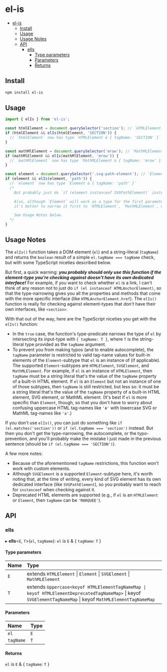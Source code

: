 # el-is

- [el-is](#el-is)
  - [Install](#install)
  - [Usage](#usage)
  - [Usage Notes](#usage-notes)
  - [API](#api)
    - [elIs](#elis)
      - [Type parameters](#type-parameters)
      - [Parameters](#parameters)
      - [Returns](#returns)

## Install

```bash
npm install el-is
```

## Usage

```ts
import { elIs } from 'el-is';

const htmlElement = document.querySelector('section'); // `HTMLElement | null`
if (htmlElement && elIs(htmlElement, 'SECTION')) {
  // `htmlElement` now has type `HTMLElement & { tagName: 'SECTION' }`
}

const mathMlElement = document.querySelector('mrow'); // `MathMLElement | null`
if (mathMlElement && elIs(mathMlElement, 'mrow')) {
  // `mathMlElement` now has type `MathMLElement & { tagName: 'mrow' }`
}

const element = document.querySelector('.svg-path-element'); // `Element | null`
if (element && elIs(element, 'path')) {
  // `element` now has type `Element & { tagName: 'path' }`
  /*
    But probably just do `if (element instanceof SVGPathElement)` instead!

    Also, although `Element` will work as a type for the first parameter,
    it's better to narrow it first to `HTMLElement`, `MathMLElement`, or `SVGElement`.

    See Usage Notes below.
  */
}
```

## Usage Notes

The `elIs()` function takes a DOM element (`el`) and a string-literal (`tagName`) and returns the `boolean` result of a simple `el.tagName === tagName` check, but with some TypeScript niceties described below.

But first, a quick warning: _**you probably should only use this function if the element-type you're checking against doesn't have its own dedicated interface!**_ For example, if you want to check whether `el` is a link, I can't think of any reason not to just do `if (el instanceof HTMLAnchorElement)`, so that the type-narrowing gives you all the properties and methods that come with the more specific interface (like `HTMLAnchorElement.href`). The `elIs()` function is really for checking against element-types that _don't_ have their own interfaces, like `<section>`.

With that out of the way, here are the TypeScript niceties you get with the `elIs()` function:

- In the `true` case, the function's type-predicate narrows the type of `el` by intersecting its input-type with `{ tagName: T }`, where `T` is the string-literal type provided as the `tagName` argument.
- To prevent you from making typos (and to enable autocomplete), the `tagName` parameter is restricted to valid tag-name values for built-in elements of the `Element`-subtype that `el` is an instance of (if applicable). The supported `Element`-subtypes are `HTMLElement`, `SVGElement`, and `MathMLElement`. For example, if `el` is an instance of `HTMLElement`, then `tagName` must be a string literal that's the value of the `tagName` property of a built-in HTML element. If `el` is an `Element` but not an instance of one of those subtypes, then `tagName` is still restricted, but less so: it must be a string literal that's the value of the `tagName` property of a built-in HTML element, SVG element, or MathML element. (It's best if `el` is more specific than `Element`, though, so that you don't have to worry about confusing uppercase HTML tag-names like `'A'` with lowercase SVG or MathML tag-names like `'a'`.)

If you don't use `elIs()`, you can just do something like `if (el.matches('section'))` or `if (el.tagName === 'section')` instead. But then you don't get the type-narrowing, the autocomplete, or the typo-prevention, and you'll probably make the mistake I just made in the previous sentence (should be `if (el.tagName === 'SECTION')`).

A few more notes:

- Because of the aforementioned `tagName` restrictions, this function won't work with custom elements.
- Although `SVGElement` is a supported `Element`-subtype here, it's worth noting that, at the time of writing, every kind of SVG element has its own dedicated interface (like `SVGPathElement`), so you probably want to reach for `instanceof` when checking against it.
- Deprecated HTML elements are supported (e.g., if `el` is an `HTMLElement` or `Element`, then `tagName` can be `'MARQUEE'`).

## API

### elIs

▸ **elIs**<`E`, `T`\>(`el`, `tagName`): `el` is `E` & { `tagName`: `T` }

#### Type parameters

| Name | Type |
| :------ | :------ |
| `E` | extends `HTMLElement` \| `Element` \| `SVGElement` \| `MathMLElement` |
| `T` | extends `Uppercase<keyof HTMLElementTagNameMap \| keyof HTMLElementDeprecatedTagNameMap>` \| keyof `SVGElementTagNameMap` \| keyof `MathMLElementTagNameMap` |

#### Parameters

| Name | Type |
| :------ | :------ |
| `el` | `E` |
| `tagName` | `T` |

#### Returns

`el` is `E` & { `tagName`: `T` }

<!-- markdownlint-disable-next-line MD053 -->
[build-img]:https://github.com/MichaelAllenWarner/el-is/actions/workflows/release.yml/badge.svg
<!-- markdownlint-disable-next-line MD053 -->
[build-url]:https://github.com/MichaelAllenWarner/el-is/actions/workflows/release.yml
<!-- markdownlint-disable-next-line MD053 -->
[downloads-img]:https://img.shields.io/npm/dt/typescript-npm-package-template
<!-- markdownlint-disable-next-line MD053 -->
[downloads-url]:https://www.npmtrends.com/typescript-npm-package-template
<!-- markdownlint-disable-next-line MD053 -->
[npm-img]:https://img.shields.io/npm/v/typescript-npm-package-template
<!-- markdownlint-disable-next-line MD053 -->
[npm-url]:https://www.npmjs.com/package/typescript-npm-package-template
<!-- markdownlint-disable-next-line MD053 -->
[issues-img]:https://img.shields.io/github/issues/MichaelAllenWarner/el-is
<!-- markdownlint-disable-next-line MD053 -->
[issues-url]:https://github.com/MichaelAllenWarner/el-is/issues
<!-- markdownlint-disable-next-line MD053 -->
[codecov-img]:https://codecov.io/gh/MichaelAllenWarner/el-is/branch/main/graph/badge.svg
<!-- markdownlint-disable-next-line MD053 -->
[codecov-url]:https://codecov.io/gh/MichaelAllenWarner/el-is
<!-- markdownlint-disable-next-line MD053 -->
[semantic-release-img]:https://img.shields.io/badge/%20%20%F0%9F%93%A6%F0%9F%9A%80-semantic--release-e10079.svg
<!-- markdownlint-disable-next-line MD053 -->
[semantic-release-url]:https://github.com/semantic-release/semantic-release
<!-- markdownlint-disable-next-line MD053 -->
[commitizen-img]:https://img.shields.io/badge/commitizen-friendly-brightgreen.svg
<!-- markdownlint-disable-next-line MD053 -->
[commitizen-url]:http://commitizen.github.io/cz-cli/
